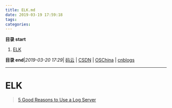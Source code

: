 ```yaml
---
title: ELK.md
date: 2019-03-19 17:59:18
tags: 
categories: 
---
```


**目录 start**
 
1. [ELK](#elk)

**目录 end**|_2019-03-20 17:29_| [码云](https://gitee.com/gin9) | [CSDN](http://blog.csdn.net/kcp606) | [OSChina](https://my.oschina.net/kcp1104) | [cnblogs](http://www.cnblogs.com/kuangcp)
****************************************
# ELK

> [5 Good Reasons to Use a Log Server ](https://reflectoring.io/log-server/)

